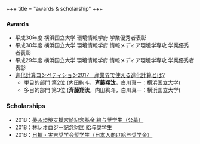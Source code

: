 +++
title = "awards & scholarship"
+++

### Awards

- 平成30年度 横浜国立大学 環境情報学府 学業優秀者表彰
- 平成30年度 横浜国立大学 環境情報学府 情報メディア環境学専攻 学業優秀者表彰
- 平成29年度 横浜国立大学 環境情報学府 情報メディア環境学専攻 学業優秀者表彰
- [進化計算コンペティション2017　産業界で使える進化計算とは?](http://is-csse-muroran.sakura.ne.jp/ec2017/EC2017compe.html)
  - 単目的部門 第2位 (内田絢斗，**斉藤翔汰**，白川真一：横浜国立大学)
  - 多目的部門 第3位 (**斉藤翔汰**，内田絢斗，白川真一：横浜国立大学)

### Scholarships
- 2018：[夢＆環境支援宮崎記念基金 給与奨学生（公募）](http://www.yume-eco.com/)
- 2018：[林レオロジー記念財団 給与奨学生](http://www.hayashi-rheology.or.jp/)
- 2016：[日揮・実吉奨学会奨学生（日本人向け給与奨学金）](http://www.jgcs.or.jp/scholarship/01.html#kyo)